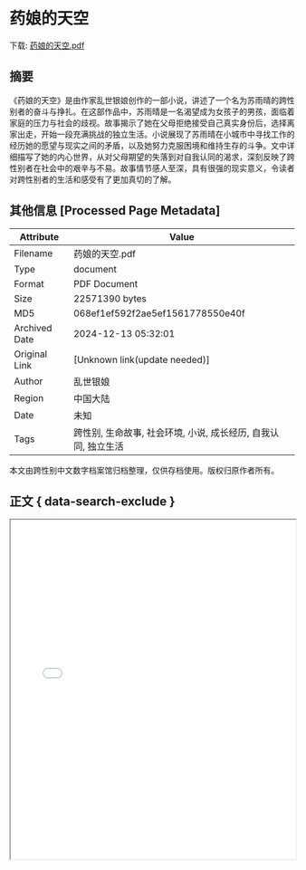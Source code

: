 # 药娘的天空

<!-- tcd_download_link -->
下载: <a href="药娘的天空.pdf" download>药娘的天空.pdf</a>
<!-- tcd_download_link_end -->

## 摘要

<!-- tcd_abstract -->
《药娘的天空》是由作家乱世银娘创作的一部小说，讲述了一个名为苏雨晴的跨性别者的奋斗与挣扎。在这部作品中，苏雨晴是一名渴望成为女孩子的男孩，面临着家庭的压力与社会的歧视。故事揭示了她在父母拒绝接受自己真实身份后，选择离家出走，开始一段充满挑战的独立生活。小说展现了苏雨晴在小城市中寻找工作的经历她的愿望与现实之间的矛盾，以及她努力克服困境和维持生存的斗争。文中详细描写了她的内心世界，从对父母期望的失落到对自我认同的渴求，深刻反映了跨性别者在社会中的艰辛与不易。故事情节感人至深，具有很强的现实意义，令读者对跨性别者的生活和感受有了更加真切的了解。

<!-- tcd_abstract_end -->

## 其他信息 [Processed Page Metadata]

| Attribute       | Value                                  |
|-----------------|----------------------------------------|
| Filename        | 药娘的天空.pdf                             |
| Type            | document                                 |
| Format          | PDF Document                               |
| Size            | 22571390 bytes                           |
| MD5             | 068ef1ef592f2ae5ef1561778550e40f                                  |
| Archived Date   | 2024-12-13 05:32:01                             |
| Original Link   | [Unknown link(update needed)]                         |
| Author          | 乱世银娘                               |
| Region          | 中国大陆                               |
| Date            | 未知                                 |
| Tags            | 跨性别, 生命故事, 社会环境, 小说, 成长经历, 自我认同, 独立生活                                 |

本文由跨性别中文数字档案馆归档整理，仅供存档使用。版权归原作者所有。


## 正文 { data-search-exclude }

<!-- tcd_main_text -->
<iframe src="../药娘的天空.pdf" width="100%" height="600px">
    <p>无法显示PDF，请下载查看。</p>
</iframe>
<!-- tcd_main_text_end -->

